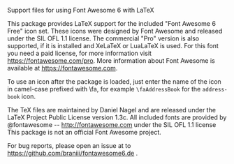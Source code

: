 Support files for using Font Awesome 6 with LaTeX

This package provides LaTeX support for the included "Font Awesome 6 Free" icon set. These icons were designed by Font Awesome and released under the SIL OFL 1.1 license.
The commercial "Pro" version is also supported, if it is installed and XeLaTeX or LuaLaTeX is used. For this font you need a paid license, for more information visit https://fontawesome.com/pro.
More information about Font Awesome is available at https://fontawesome.com.

To use an icon after the package is loaded, just enter the name of the icon in camel-case prefixed with \fa, for example `\faAddressBook` for the `address-book` icon.


The TeX files are maintained by Daniel Nagel and are released under the LaTeX Project Public License version 1.3c.
All included fonts are provided by @fontawesome -- http://fontawesome.com under the SIL OFL 1.1 license
This package is not an official Font Awesome project.

For bug reports, please open an issue at to https://github.com/braniii/fontawesome6.de .
